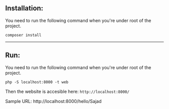 ## Installation:
You need to run the following command when you're under root of the project. 

    composer install

----

## Run:
You need to run the following command when you're under root of the project. 

    php -S localhost:8000 -t web

Then the website is accesible here: `http://localhost:8000/` 

Sample URL: http://localhost:8000/hello/Sajad
